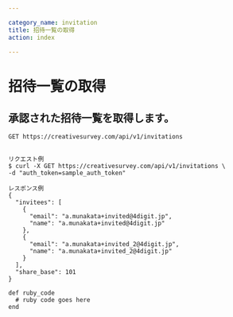 ```yaml
---

category_name: invitation
title: 招待一覧の取得
action: index

---
```


# 招待一覧の取得

## 承認された招待一覧を取得します。

`GET https://creativesurvey.com/api/v1/invitations`

~~~

リクエスト例
$ curl -X GET https://creativesurvey.com/api/v1/invitations \
-d "auth_token=sample_auth_token"

レスポンス例
{
  "invitees": [
    {
      "email": "a.munakata+invited@4digit.jp",
      "name": "a.munakata+invited@4digit.jp"
    },
    {
      "email": "a.munakata+invited_2@4digit.jp",
      "name": "a.munakata+invited_2@4digit.jp"
    }
  ],
  "share_base": 101
}
~~~

 
~~~
def ruby_code
  # ruby code goes here
end
~~~

　
　
